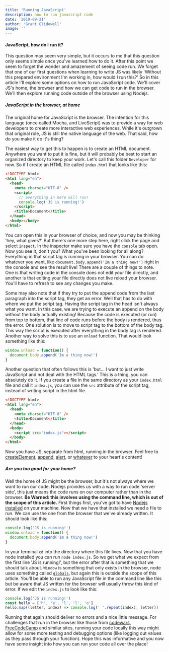 ```yaml
---
title: 'Running JavaScript'
description: how to run javascript code
date: '2019-09-21'
author: 'Grant Glidewell'
image: ''
---
```


#### JavaScript, how do I run it?

This question may seem very simple, but it occurs to me that this question only seems simple once you've learned how to do it. After this point we seem to forget the wonder and amazement of seeing code run. We forget that one of our first questions when learning to write JS was likely 'Without this prepared environment I'm working in, how would I run this?' So in this article I'll explore some options on how to run JavaScript code. We'll cover JS's home, the browser and how we can get code to run in the browser. We'll then explore running code outside of the browser using Nodejs.

##### JavaScript in the browser, at home

The original home for JavaScript is the browser. The intention for this language (once called Mocha, and LiveScript) was to provide a way for web developers to create more interactive web experiences. While it's outgrown that original role, JS is still _the_ native language of the web. That said, how do you make it do it's thing?

The easiest way to get this to happen is to create an HTML document. Anywhere you want to put it is fine, but it will probably be best to start an organized directory to keep your work. Let's call this folder `Developer` for now. So if I create an HTML file called `index.html` that looks like this:

```html
<!DOCTYPE html>
<html lang="en">
  <head>
    <meta charset="UTF-8" />
    <script>
      // everything in here will run!
      console.log('JS is running!')
    </script>
    <title>Document</title>
  </head>
  <body></body>
</html>
```

You can open this in your browser of choice, and now you may be thinking 'hey, what gives?' But there's one more step here, right click the page and select `inspect`. In the inspector make sure you have the `console` tab open. Now you see it, don't you? What you've been looking for all along? Everything in that script tag is running in your browser. You can do whatever you want, like `document.body.append('Im a thing now!')` right in the console and see the result live! There are a couple of things to note. One is that writing code in the console does not edit your file directly, and another is that editing your file directly does not live reload your browser. You'll have to refresh to see any changes you make.

Some may also note that if they try to put the append code from the last paragraph into the script tag, they get an error. Well that has to do with where we put the script tag. Having the script tag in the head isn't always what you want. In this case, we are trying to execute an append on the body without the body actually existing! Because the code is executed (or run) from top to bottom, that line of code runs before the body is rendered, thus the error. One solution is to move to script tag to the bottom of the body tag. This way the script is executed after everything in the body tag is rendered. Another way to solve this is to use an `onload` function. That would look something like this:

```js
window.onload = function() {
  document.body.append('Im a thing now!')
}
```

Another question that often follows this is 'but... I want to just write JavaScript and not deal with the HTML tags.' This is a thing, you can absolutely do it. If you create a file in the same directory as your `index.html` file and call it `index.js`, you can use the `src` attribute of the script tag, instead of writing script in the html file.

```html
<!DOCTYPE html>
<html lang="en">
  <head>
    <meta charset="UTF-8" />
    <title>Document</title>
  </head>
  <body>
    <script src="index.js"></script>
  </body>
</html>
```

Now you have JS, separate from html, running in the browser. Feel free to [createElement](https://developer.mozilla.org/en-US/docs/Web/API/Document/createElement), [append](https://developer.mozilla.org/en-US/docs/Web/API/ParentNode/append), [alert](https://developer.mozilla.org/en-US/docs/Web/API/Window/alert), or [whatever](https://developer.mozilla.org/en-US/docs/Web/API/HTML_DOM_API) to your heart's content!

##### Are you too good for your home?

Well the home of JS might be the browser, but it's not always where we want to run our code. Nodejs provides us with a way to run code 'server side', this just means the code runs on our computer rather than in the browser. **Be Warned: this involves using the command line, which is out of the scope of this article.** First things first, you've got to have [Nodejs installed](https://nodejs.org/en/download/) on your machine. Now that we have that installed we need a file to run. We can use the one from the browser that we've already written. It should look like this:

```js
console.log('JS is running!')
window.onload = function() {
  document.body.append('Im a thing now!')
}
```

In your terminal `cd` into the directory where this file lives. Now that you have node installed you can run `node index.js`. So we get what we expect from the first line 'JS is running!', but the error after that is something that we should talk about. `Window` is something that only exists in the browser, node uses something called [`globals`](https://nodejs.org/api/globals.html), but again this is outside the scope of this article. You'll be able to run any JavaScript file in the command line like this but be aware that JS written for the browser will usually throw this kind of error. If we edit the `index.js` to look like this:

```js
console.log('JS is running!')
const hello = ['h', 'e', 'l', 'l', 'o']
hello.map((letter, index) => console.log(' '.repeat(index), letter))
```

Running that again should deliver no errors and a nice little message. For challenges that run in the browser like those from [codewars](https://www.codewars.com), [FreeCodeCamp](https://www.freecodecamp.org) and similar sites, running your code locally this way might allow for some more testing and debugging options (like logging out values as they pass through your function). Hope this was informative and you now have some insight into how you can run your code all over the place!

